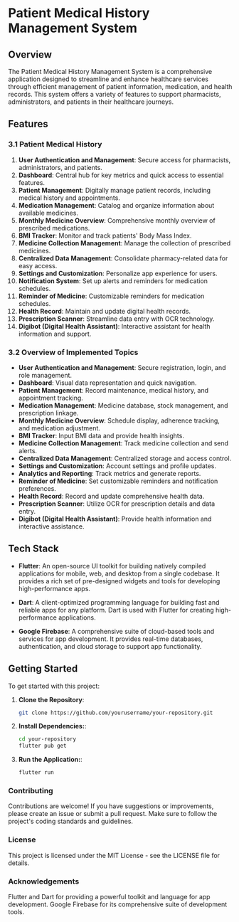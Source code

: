 # Patient Medical History Management System

## Overview

The Patient Medical History Management System is a comprehensive application designed to streamline and enhance healthcare services through efficient management of patient information, medication, and health records. This system offers a variety of features to support pharmacists, administrators, and patients in their healthcare journeys.

## Features

### 3.1 Patient Medical History
1. **User Authentication and Management**: Secure access for pharmacists, administrators, and patients.
2. **Dashboard**: Central hub for key metrics and quick access to essential features.
3. **Patient Management**: Digitally manage patient records, including medical history and appointments.
4. **Medication Management**: Catalog and organize information about available medicines.
5. **Monthly Medicine Overview**: Comprehensive monthly overview of prescribed medications.
6. **BMI Tracker**: Monitor and track patients' Body Mass Index.
7. **Medicine Collection Management**: Manage the collection of prescribed medicines.
8. **Centralized Data Management**: Consolidate pharmacy-related data for easy access.
9. **Settings and Customization**: Personalize app experience for users.
10. **Notification System**: Set up alerts and reminders for medication schedules.
11. **Reminder of Medicine**: Customizable reminders for medication schedules.
12. **Health Record**: Maintain and update digital health records.
13. **Prescription Scanner**: Streamline data entry with OCR technology.
14. **Digibot (Digital Health Assistant)**: Interactive assistant for health information and support.

### 3.2 Overview of Implemented Topics

- **User Authentication and Management**: Secure registration, login, and role management.
- **Dashboard**: Visual data representation and quick navigation.
- **Patient Management**: Record maintenance, medical history, and appointment tracking.
- **Medication Management**: Medicine database, stock management, and prescription linkage.
- **Monthly Medicine Overview**: Schedule display, adherence tracking, and medication adjustment.
- **BMI Tracker**: Input BMI data and provide health insights.
- **Medicine Collection Management**: Track medicine collection and send alerts.
- **Centralized Data Management**: Centralized storage and access control.
- **Settings and Customization**: Account settings and profile updates.
- **Analytics and Reporting**: Track metrics and generate reports.
- **Reminder of Medicine**: Set customizable reminders and notification preferences.
- **Health Record**: Record and update comprehensive health data.
- **Prescription Scanner**: Utilize OCR for prescription details and data entry.
- **Digibot (Digital Health Assistant)**: Provide health information and interactive assistance.

## Tech Stack

- **Flutter**: An open-source UI toolkit for building natively compiled applications for mobile, web, and desktop from a single codebase. It provides a rich set of pre-designed widgets and tools for developing high-performance apps.
  
- **Dart**: A client-optimized programming language for building fast and reliable apps for any platform. Dart is used with Flutter for creating high-performance applications.
  
- **Google Firebase**: A comprehensive suite of cloud-based tools and services for app development. It provides real-time databases, authentication, and cloud storage to support app functionality.

## Getting Started

To get started with this project:

1. **Clone the Repository**: 
   ```bash
   git clone https://github.com/yourusername/your-repository.git

2. **Install Dependencies:**: 
   ```bash
   cd your-repository
   flutter pub get
   
3. **Run the Application:**: 
   ```bash
   flutter run

### Contributing
Contributions are welcome! If you have suggestions or improvements, please create an issue or submit a pull request. Make sure to follow the project's coding standards and guidelines.

### License
This project is licensed under the MIT License - see the LICENSE file for details.

### Acknowledgements
Flutter and Dart for providing a powerful toolkit and language for app development.
Google Firebase for its comprehensive suite of development tools.

